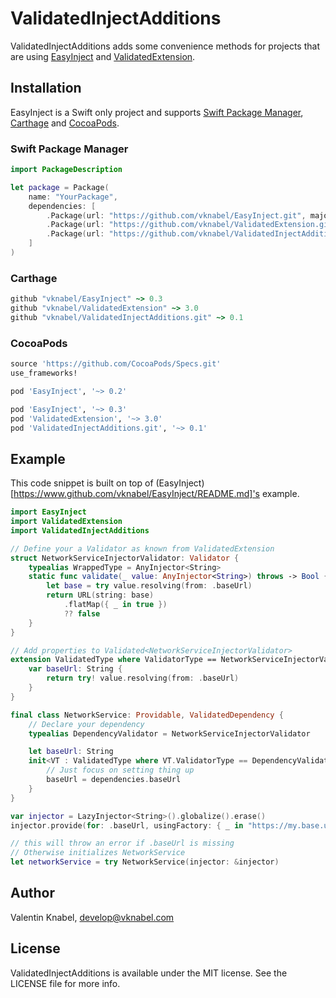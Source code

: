 # ValidatedInjectAdditions
ValidatedInjectAdditions adds some convenience methods for projects that are using [EasyInject](https://www.github.com/vknabel/EasyInject) and [ValidatedExtension](https://www.github.com/vknabel/ValidatedExtension).

## Installation
EasyInject is a Swift only project and supports [Swift Package Manager](https://github.com/apple/swift-package-manager), [Carthage](https://github.com/Carthage/Carthage) and [CocoaPods](https://github.com/CocoaPods/CocoaPods).

### Swift Package Manager

```swift
import PackageDescription

let package = Package(
    name: "YourPackage",
    dependencies: [
        .Package(url: "https://github.com/vknabel/EasyInject.git", majorVersion: 0, minor: 3),
        .Package(url: "https://github.com/vknabel/ValidatedExtension.git", majorVersion: 3, minor: 0),
        .Package(url: "https://github.com/vknabel/ValidatedInjectAdditions.git", majorVersion: 0, minor: 1)
    ]
)
```

### Carthage

```ruby
github "vknabel/EasyInject" ~> 0.3
github "vknabel/ValidatedExtension" ~> 3.0
github "vknabel/ValidatedInjectAdditions.git" ~> 0.1
```

### CocoaPods

```ruby
source 'https://github.com/CocoaPods/Specs.git'
use_frameworks!

pod 'EasyInject', '~> 0.2'

pod 'EasyInject', '~> 0.3'
pod 'ValidatedExtension', '~> 3.0'
pod 'ValidatedInjectAdditions.git', '~> 0.1'
```

## Example

This code snippet is built on top of (EasyInject)[https://www.github.com/vknabel/EasyInject/README.md]'s example. 

```swift
import EasyInject
import ValidatedExtension
import ValidatedInjectAdditions

// Define your a Validator as known from ValidatedExtension
struct NetworkServiceInjectorValidator: Validator {
    typealias WrappedType = AnyInjector<String>
    static func validate(_ value: AnyInjector<String>) throws -> Bool {
        let base = try value.resolving(from: .baseUrl)
        return URL(string: base)
            .flatMap({ _ in true })
            ?? false
    }
}

// Add properties to Validated<NetworkServiceInjectorValidator>
extension ValidatedType where ValidatorType == NetworkServiceInjectorValidator {
    var baseUrl: String {
        return try! value.resolving(from: .baseUrl)
    }
}

final class NetworkService: Providable, ValidatedDependency {
    // Declare your dependency
    typealias DependencyValidator = NetworkServiceInjectorValidator

    let baseUrl: String
    init<VT : ValidatedType where VT.ValidatorType == DependencyValidator>(validated dependencies: VT) {
        // Just focus on setting thing up 
        baseUrl = dependencies.baseUrl
    }
}

var injector = LazyInjector<String>().globalize().erase()
injector.provide(for: .baseUrl, usingFactory: { _ in "https://my.base.url/" })

// this will throw an error if .baseUrl is missing
// Otherwise initializes NetworkService
let networkService = try NetworkService(injector: &injector)
```

## Author

Valentin Knabel, develop@vknabel.com

## License

ValidatedInjectAdditions is available under the MIT license. See the LICENSE file for more info.
